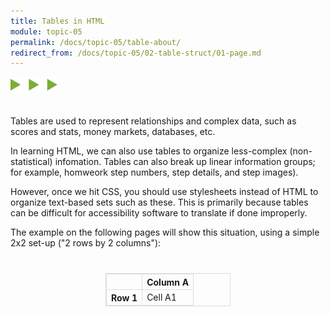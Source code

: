 ```yaml
---
title: Tables in HTML
module: topic-05
permalink: /docs/topic-05/table-about/
redirect_from: /docs/topic-05/02-table-struct/01-page.md
---
```


<style>
  table, th, td {
    border: 1px solid #ddd;
  }
</style>

<img src="./../../../img/arrow-divider.svg" style="width: 75px; border: none; margin: 0px 0 20px 0" />

Tables are used to represent relationships and complex data, such as scores and stats, money markets, databases, etc.

In learning HTML, we can also use tables to organize less-complex (non-statistical) infomation. Tables can also break up linear information groups; for example, homweork step numbers, step details, and step images).

However, once we hit CSS, you should use stylesheets instead of HTML to organize text-based sets such as these. This is primarily because tables can be difficult for accessibility software to translate if done improperly.

The example on the following pages will show this situation, using a simple 2x2 set-up ("2 rows by 2 columns"):

<table style="width: 200px; margin: 40px auto;">
   <tr>
      <th></th>
      <th scope="col">Column A</th>
   </tr>
   <tr>
      <th scope="row">Row 1</th>
      <td>Cell A1</td>
   </tr>
</table>
